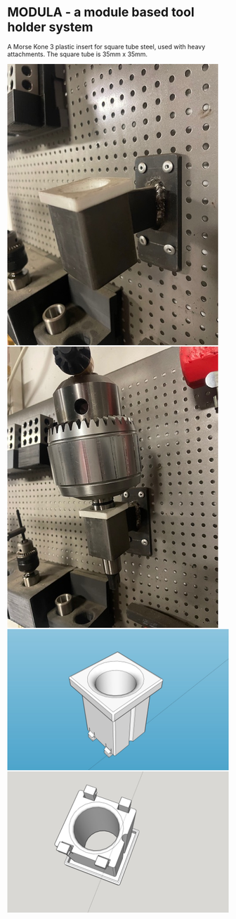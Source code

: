 # MODULA - a module based tool holder system

A Morse Kone 3 plastic insert for square tube steel, used with heavy attachments.
The square tube is 35mm x 35mm.

![Modula](module.mk3.35x35mm.steel.tool.holder.photo.1.jpg)
![Modula](module.mk3.35x35mm.steel.tool.holder.photo.2.jpg)
![Modula](module.mk3.35x35mm.steel.tool.holder.1.jpg)
![Modula](module.mk3.35x35mm.steel.tool.holder.2.jpg)
